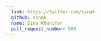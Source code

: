 ```yaml
---
  link: https://twitter.com/sinak
  github: sinak
  name: Sina Khanifar
  pull_request_number: 580
---
```

